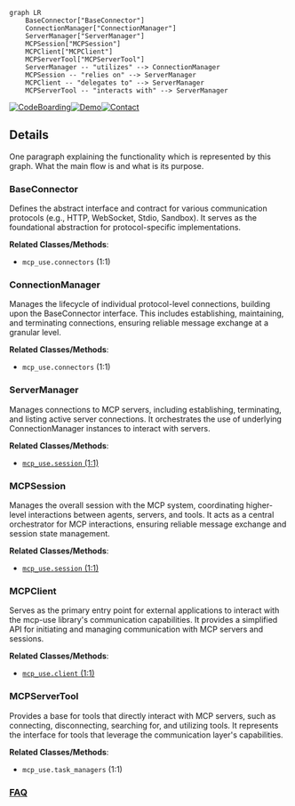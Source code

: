 ```mermaid
graph LR
    BaseConnector["BaseConnector"]
    ConnectionManager["ConnectionManager"]
    ServerManager["ServerManager"]
    MCPSession["MCPSession"]
    MCPClient["MCPClient"]
    MCPServerTool["MCPServerTool"]
    ServerManager -- "utilizes" --> ConnectionManager
    MCPSession -- "relies on" --> ServerManager
    MCPClient -- "delegates to" --> ServerManager
    MCPServerTool -- "interacts with" --> ServerManager
```

[![CodeBoarding](https://img.shields.io/badge/Generated%20by-CodeBoarding-9cf?style=flat-square)](https://github.com/CodeBoarding/GeneratedOnBoardings)[![Demo](https://img.shields.io/badge/Try%20our-Demo-blue?style=flat-square)](https://www.codeboarding.org/demo)[![Contact](https://img.shields.io/badge/Contact%20us%20-%20contact@codeboarding.org-lightgrey?style=flat-square)](mailto:contact@codeboarding.org)

## Details

One paragraph explaining the functionality which is represented by this graph. What the main flow is and what is its purpose.

### BaseConnector
Defines the abstract interface and contract for various communication protocols (e.g., HTTP, WebSocket, Stdio, Sandbox). It serves as the foundational abstraction for protocol-specific implementations.


**Related Classes/Methods**:

- `mcp_use.connectors` (1:1)


### ConnectionManager
Manages the lifecycle of individual protocol-level connections, building upon the BaseConnector interface. This includes establishing, maintaining, and terminating connections, ensuring reliable message exchange at a granular level.


**Related Classes/Methods**:

- `mcp_use.connectors` (1:1)


### ServerManager
Manages connections to MCP servers, including establishing, terminating, and listing active server connections. It orchestrates the use of underlying ConnectionManager instances to interact with servers.


**Related Classes/Methods**:

- <a href="https://github.com/mcp-use/mcp-use/blob/main/mcp_use/session.py#L1-L1" target="_blank" rel="noopener noreferrer">`mcp_use.session` (1:1)</a>


### MCPSession
Manages the overall session with the MCP system, coordinating higher-level interactions between agents, servers, and tools. It acts as a central orchestrator for MCP interactions, ensuring reliable message exchange and session state management.


**Related Classes/Methods**:

- <a href="https://github.com/mcp-use/mcp-use/blob/main/mcp_use/session.py#L1-L1" target="_blank" rel="noopener noreferrer">`mcp_use.session` (1:1)</a>


### MCPClient
Serves as the primary entry point for external applications to interact with the mcp-use library's communication capabilities. It provides a simplified API for initiating and managing communication with MCP servers and sessions.


**Related Classes/Methods**:

- <a href="https://github.com/mcp-use/mcp-use/blob/main/mcp_use/client.py#L1-L1" target="_blank" rel="noopener noreferrer">`mcp_use.client` (1:1)</a>


### MCPServerTool
Provides a base for tools that directly interact with MCP servers, such as connecting, disconnecting, searching for, and utilizing tools. It represents the interface for tools that leverage the communication layer's capabilities.


**Related Classes/Methods**:

- `mcp_use.task_managers` (1:1)




### [FAQ](https://github.com/CodeBoarding/GeneratedOnBoardings/tree/main?tab=readme-ov-file#faq)